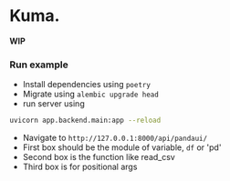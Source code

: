 # Kuma.

**WIP**

### Run example


- Install dependencies using `poetry`
- Migrate using `alembic upgrade head`
- run server using
```bash
uvicorn app.backend.main:app --reload
```
- Navigate to `http://127.0.0.1:8000/api/pandaui/`
- First box should be the module of variable, `df` or 'pd'
- Second box is the function like read_csv
- Third box is for positional args
